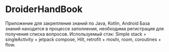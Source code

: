 # DroiderHandBook
Приложение для закрепления знаний по Java, Kotlin, Android
База знаний находится в процессе заполнения, необходима регистрация для получения списка вопросов.
Используемый стэк: Simple stack + singleActivity  + jetpack compose, Hilt, retrofit + moshi, room, coroutines + flow.

